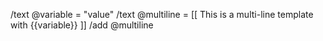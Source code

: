 /text @variable = "value"
/text @multiline = [[
This is a
multi-line template
with {{variable}}
]]
/add @multiline
